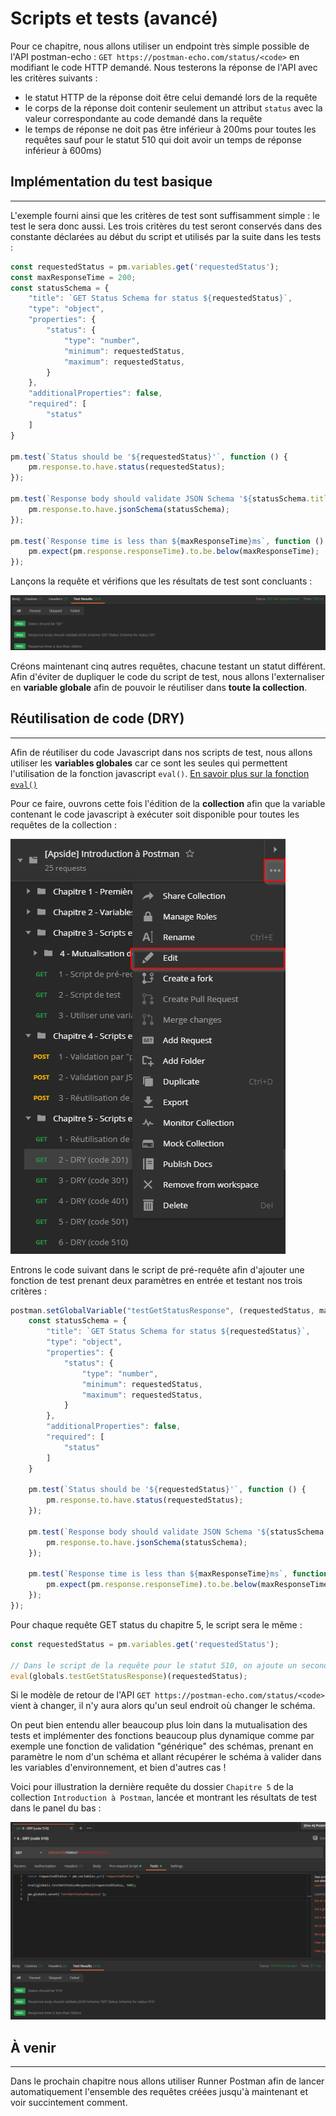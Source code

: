 # Scripts et tests (avancé)
Pour ce chapitre, nous allons utiliser un endpoint très simple possible de l'API postman-echo :
`GET https://postman-echo.com/status/<code>` en modifiant le code HTTP demandé.
Nous testerons la réponse de l'API avec les critères suivants :

- le statut HTTP de la réponse doit être celui demandé lors de la requête
- le corps de la réponse doit contenir seulement un attribut `status` avec la valeur correspondante au code demandé dans la requête
- le temps de réponse ne doit pas être inférieur à 200ms pour toutes les requêtes sauf pour le statut 510 qui doit avoir un temps de réponse inférieur à 600ms)

## Implémentation du test basique

---

L'exemple fourni ainsi que les critères de test sont suffisamment simple : le test le sera donc aussi. Les trois critères du test seront conservés dans des constante déclarées au début du script et utilisés par la suite dans les tests :

```javascript
const requestedStatus = pm.variables.get('requestedStatus');
const maxResponseTime = 200;
const statusSchema = {
    "title": `GET Status Schema for status ${requestedStatus}`,
    "type": "object",
    "properties": {
        "status": {
            "type": "number",
            "minimum": requestedStatus,
            "maximum": requestedStatus,
        }
    },
    "additionalProperties": false,
    "required": [
        "status"
    ]
}

pm.test(`Status should be '${requestedStatus}'`, function () {
    pm.response.to.have.status(requestedStatus);
});

pm.test(`Response body should validate JSON Schema '${statusSchema.title}'`, function () {
    pm.response.to.have.jsonSchema(statusSchema);
});

pm.test(`Response time is less than ${maxResponseTime}ms`, function () {
    pm.expect(pm.response.responseTime).to.be.below(maxResponseTime);
});
```

Lançons la requête et vérifions que les résultats de test sont concluants :

![résultats de test 1](/images/chap.5/1-test_results_1.png)

Créons maintenant cinq autres requêtes, chacune testant un statut différent. Afin d'éviter de dupliquer le code du script de test, nous allons l'externaliser en **variable globale** afin de pouvoir le réutiliser dans **toute la collection**.

## Réutilisation de code (DRY)

---

Afin de réutiliser du code Javascript dans nos scripts de test, nous allons utiliser les **variables globales** car ce sont les seules qui permettent l'utilisation de la fonction javascript `eval()`. [En savoir plus sur la fonction `eval()`](https://developer.mozilla.org/fr/docs/Web/JavaScript/Reference/Objets_globaux/eval)

Pour ce faire, ouvrons cette fois l'édition de la **collection** afin que la variable contenant le code javascript à exécuter soit disponible pour toutes les requêtes de la collection :

![collection edition](/images/chap.5/2-collection_edition.png)

Entrons le code suivant dans le script de pré-requête afin d'ajouter une fonction de test prenant deux paramètres en entrée et testant nos trois critères :

```javascript
postman.setGlobalVariable("testGetStatusResponse", (requestedStatus, maxResponseTime = 200) => {
    const statusSchema = {
        "title": `GET Status Schema for status ${requestedStatus}`,
        "type": "object",
        "properties": {
            "status": {
                "type": "number",
                "minimum": requestedStatus,
                "maximum": requestedStatus,
            }
        },
        "additionalProperties": false,
        "required": [
            "status"
        ]
    }

    pm.test(`Status should be '${requestedStatus}'`, function () {
        pm.response.to.have.status(requestedStatus);
    });

    pm.test(`Response body should validate JSON Schema '${statusSchema.title}'`, function () {
        pm.response.to.have.jsonSchema(statusSchema);
    });

    pm.test(`Response time is less than ${maxResponseTime}ms`, function () {
        pm.expect(pm.response.responseTime).to.be.below(maxResponseTime);
    });
});
```

Pour chaque requête GET status du chapitre 5, le script sera le même :

```javascript
const requestedStatus = pm.variables.get('requestedStatus');

// Dans le script de la requête pour le statut 510, on ajoute un second paramètre lors de l'appel à la fonction (i.e. eval(globals.testGetStatusResponse)(requestedStatus, 600))
eval(globals.testGetStatusResponse)(requestedStatus);
```

Si le modèle de retour de l'API `GET https://postman-echo.com/status/<code>` vient à changer, il n'y aura alors qu'un seul endroit où changer le schéma.

On peut bien entendu aller beaucoup plus loin dans la mutualisation des tests et implémenter des fonctions beaucoup plus dynamique comme par exemple une fonction de validation "générique" des schémas, prenant en paramètre le nom d'un schéma et allant récupérer le schéma à valider dans les variables d'environnement, et bien d'autres cas !

Voici pour illustration la dernière requête du dossier `Chapitre 5` de la collection `Introduction à Postman`, lancée et montrant les résultats de test dans le panel du bas :

![dernière reaquête chapitre 5](/images/chap.5/3-dry_1.png)

## À venir

---

Dans le prochain chapitre nous allons utiliser Runner Postman afin de lancer automatiquement l'ensemble des requêtes créées jusqu'à maintenant et voir succintement comment.
